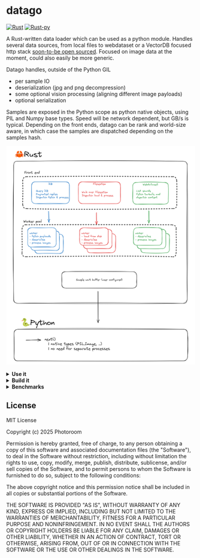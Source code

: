 # datago

[![Rust](https://github.com/Photoroom/datago/actions/workflows/rust.yml/badge.svg)](https://github.com/Photoroom/datago/actions/workflows/rust.yml)
[![Rust-py](https://github.com/Photoroom/datago/actions/workflows/ci-cd.yml/badge.svg)](https://github.com/Photoroom/datago/actions/workflows/ci-cd.yml)

A Rust-written data loader which can be used as a python module. Handles several data sources, from local files to webdataset or a VectorDB focused http stack [soon-to-be open sourced](https://github.com/Photoroom/dataroom). Focused on image data at the moment, could also easily be more generic.

Datago handles, outside of the Python GIL

- per sample IO
- deserialization (jpg and png decompression)
- some optional vision processing (aligning different image payloads)
- optional serialization

Samples are exposed in the Python scope as python native objects, using PIL and Numpy base types. Speed will be network dependent, but GB/s is typical. Depending on the front ends, datago can be rank and world-size aware, in which case the samples are dispatched depending on the samples hash.

![Datago organization](assets/447175851-2277afcb-8abf-4d17-b2db-dae27c6056d0.png)

<details> <summary><strong>Use it</strong></summary>

You can simply install datago with `[uv] pip install datago`

## Use the package from Python
Please note that in all the of the following cases, you can directly get an IterableDataset (torch compatible) with the following code snippet

```python
from dataset import DatagoIterDataset
client_config = {} # See below for examples
datago_dataset = DatagoIterDataset(client_config, return_python_types=True)
```

`return_python_types` enforces that images will be of the PIL.Image sort for instance, being an external binary module should be transparent.

<details> <summary><strong>Dataroom</strong></summary>

```python
from datago import DatagoClient, initialize_logging
import os
import json

# Respects RUST_LOG=INFO env var for setting log level
# If omitted the logger will be initialized when the client starts.
initialize_logging()

config = {
    "source_config": {
        "sources": os.environ.get("DATAROOM_TEST_SOURCE", ""),
        "page_size": 500,
        "rank": 0,
        "world_size": 1,
    },
    "limit": 200,
    "samples_buffer_size": 32,
}

client = DatagoClient(json.dumps(config))

for _ in range(10):
    sample = client.get_sample()
```

Please note that the image buffers will be passed around as raw pointers, see below (we provide python utils to convert to PIL types).

</details><details> <summary><strong>Local files</strong></summary>

To test datago while serving local files (jpg, png, ..), code would look like the following.
**Note that datago serving files with a lot of concurrent threads means that, even if random_sampling is not set,
there will be some randomness in the sample ordering.**

```python
from datago import DatagoClient, initialize_logging
import os
import json

# Can also set the log level directly instead of using RUST_LOG env var
initialize_logging(log_level="warn")

config = {
    "source_type": "file",
    "source_config": {
        "root_path": "myPath",
        "random_sampling": False, # True if used directly for training
        "rank": 0, # Optional, distributed workloads are possible
        "world_size": 1,
    },
    "limit": 200,
    "samples_buffer_size": 32,
}

client = DatagoClient(json.dumps(config))

for _ in range(10):
    sample = client.get_sample()
```

</details><details> <summary><strong>[experimental] Webdataset</strong></summary>

Please note that this implementation is very new, and probably has significant limitations still. It has not yet been tested at scale.
Please also note that you can find a better example in /python/benchmark_webdataset.py, which will show how to convert everything to more pythonic types (PIL images).

```python
from datago import DatagoClient, initialize_logging
import os
import json

# Can also set the log level directly instead of using RUST_LOG env var
initialize_logging(log_level="warn")

# URL of the test bucket
bucket = "https://storage.googleapis.com/webdataset/fake-imagenet"
dataset = "/imagenet-train-{000000..001281}.tar"
url = bucket + dataset

client_config = {
    "source_type": "webdataset",
    "source_config": {
        "url": url,
        "random_sampling": False,
        "max_concurrency": 8, # The number of TarballSamples which should be handled concurrently
        "rank": 0,
        "world_size": 1,
    },
    "prefetch_buffer_size": 128,
    "samples_buffer_size": 64,
    "limit": 1_000_000, # Dummy example, max number of samples you would like to serve
}

client = DatagoClient(json.dumps(client_config))

for _ in range(10):
    sample = client.get_sample()
```

</details>

## Process the images on the fly

Datago can also process the images on the fly, for instance to align different image payloads. This is done by adding a `image_config` to the configuration. The following example shows how to align different image payloads.

Processing can be very CPU heavy, but it will be distributed over all CPU cores wihout requiring multiple python processes (ie: you can keep a single python process using .get_sample()` on the client and still saturate all CPU cores).

There are three main processing topics that you can choose from:

- crop the images to within an aspect ratio bucket (which is very handy for all Transformer / patch based architectures)
- resize the images (setting here will be related to the square aspect ratio bucket, other buckets will differ of course)
- pre-encode the images to a specific format (jpg, png, ..)

```python
   config = {
    "source_type": "file",
    "source_config": {
        "root_path": "myPath",
        "random_sampling": False, # True if used directly for training
    },
    # Optional pre-processing of the images, placing them in an aspect ratio bucket to preserve as much as possible of the original content
    "image_config": {
        "crop_and_resize": True, # False to turn it off, or just omit this part of the config
        "default_image_size": 1024,
        "downsampling_ratio": 32,
        "min_aspect_ratio": 0.5,
        "max_aspect_ratio": 2.0,
        "pre_encode_images": False,
    },
    "limit": 200,
    "samples_buffer_size": 32,
}
```

## Match the raw exported buffers with typical python types

See helper functions provided in `raw_types.py`, should be self explanatory. Check python benchmarks for examples. As mentioned above, we also provide a wrapper so that you get a `dataset` directly.

## Logging

We are using the [log](https://docs.rs/log/latest/log/) crate with [env_logger](https://docs.rs/env_logger/latest/env_logger/).
You can set the log level using the RUST_LOG environment variable. E.g. `RUST_LOG=INFO`.

When using the library from Python, `env_logger` will be initialized automatically when creating a `DatagoClient`. There is also a `initialize_logging` function in the `datago` module, which if called before using a client, allows to customize the log level. This only works if RUST_LOG is not set.

## Env variables

There are a couple of env variables which will change the behavior of the library, for settings which felt too low level to be exposed in the config.

- `DATAGO_MAX_TASKS`: refers to the number of threads which will be used to load the samples. Defaults to a multiple of the CPU cores.
- `RUST_LOG`: see above, will change the level of logging for the whole library, could be useful for debugging or to report an issue here.
- `DATAGO_MAX_RETRIES`: number of retries for a failed sample load, defaults to 3.

</details><details> <summary><strong>Build it</strong></summary>

## Preamble

Just install the rust toolchain via rustup

## [Apple Silicon MacOS only]

If you are using an Apple Silicon Mac OS machine, create a `.cargo/config` file and paste the following:

``` cfg
[target.x86_64-apple-darwin]
rustflags = [
  "-C", "link-arg=-undefined",
  "-C", "link-arg=dynamic_lookup",
]

[target.aarch64-apple-darwin]
rustflags = [
  "-C", "link-arg=-undefined",
  "-C", "link-arg=dynamic_lookup",
]
```

## Build a benchmark CLI

`Cargo run --release --  -h` to get all the information, should be fairly straightforward

## Run the rust test suite

From the datago folder

```bash
cargo test
```

## Generate the python package binaries manually

Build a wheel useable locally

```bash
maturin build -i python3.11 --release --target "x86_64-unknown-linux-gnu"
```

Build a wheel which can be uploaded to pypi or related

- either use a manylinux docker image

- or cross compile using zip

```bash
maturin build -i python3.11 --release --target "x86_64-unknown-linux-gnu" --manylinux 2014 --zig
```

then you can `pip install` from `target/wheels`

## Update the pypi release (maintainers)

Create a new tag and a new release in this repo, a new package will be pushed automatically.

</details>

<details> <summary><strong>Benchmarks</strong></summary>
As per usual, benchmarks are a tricky game, and you shouldn't read too much in the following plots but do your own tests. Some python benchmark examples are provided in the /python folder.

In general, Datago will be impactful if you want to load a lot of images very fast, but if you consume them as you go at a more leisury pace then it's not really needed. The more CPU work there is with the images and the higher quality they are, the more Datago will shine. The following benchmarks are using ImageNet 1k, which is very low resolution and thus kind of a worst case scenario.

![circa 2021 8c 16t laptop](assets/__emitted_0.png)

//  TODO: @lefaudeux, with an example from a cluster

</details>


## License

MIT License

Copyright (c) 2025 Photoroom

Permission is hereby granted, free of charge, to any person obtaining a copy
of this software and associated documentation files (the "Software"), to deal
in the Software without restriction, including without limitation the rights
to use, copy, modify, merge, publish, distribute, sublicense, and/or sell
copies of the Software, and to permit persons to whom the Software is
furnished to do so, subject to the following conditions:

The above copyright notice and this permission notice shall be included in all
copies or substantial portions of the Software.

THE SOFTWARE IS PROVIDED "AS IS", WITHOUT WARRANTY OF ANY KIND, EXPRESS OR
IMPLIED, INCLUDING BUT NOT LIMITED TO THE WARRANTIES OF MERCHANTABILITY,
FITNESS FOR A PARTICULAR PURPOSE AND NONINFRINGEMENT. IN NO EVENT SHALL THE
AUTHORS OR COPYRIGHT HOLDERS BE LIABLE FOR ANY CLAIM, DAMAGES OR OTHER
LIABILITY, WHETHER IN AN ACTION OF CONTRACT, TORT OR OTHERWISE, ARISING FROM,
OUT OF OR IN CONNECTION WITH THE SOFTWARE OR THE USE OR OTHER DEALINGS IN THE
SOFTWARE.
